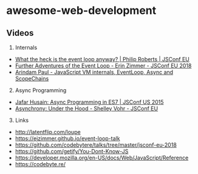 # awesome-web-development

## Videos
1. Internals
  - [What the heck is the event loop anyway? | Philip Roberts | JSConf EU](https://youtu.be/8aGhZQkoFbQ?si=G-5F4s0VsnUbwV64)
  - [Further Adventures of the Event Loop - Erin Zimmer - JSConf EU 2018](https://youtu.be/u1kqx6AenYw?si=sXxcbaG_o3nn1JYw)
  - [Arindam Paul - JavaScript VM internals, EventLoop, Async and ScopeChains](https://youtu.be/QyUFheng6J0?si=OjnzbuwxFSCjB5Jq)

2. Async Programming
  - [Jafar Husain: Async Programming in ES7 | JSConf US 2015](https://youtu.be/lil4YCCXRYc?si=wyjHKx2CTnuMNCtT)
  - [Asynchrony: Under the Hood - Shelley Vohr - JSConf EU](https://youtu.be/SrNQS8J67zc?si=VDFSKIaxXYmKhxqt)
    
3. Links
  - http://latentflip.com/loupe
  - https://ejzimmer.github.io/event-loop-talk
  - https://github.com/codebytere/talks/tree/master/jsconf-eu-2018
  - https://github.com/getify/You-Dont-Know-JS
  - https://developer.mozilla.org/en-US/docs/Web/JavaScript/Reference
  - https://codebyte.re/
